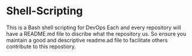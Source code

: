 # Shell-Scripting
This is a Bash shell scripting for DevOps
Each and every repository will have a README.md file to discribe what the repository us.
So ensure you maintain a good and descriptive readme.ad file to facilitate others contribute to this repostiory.                